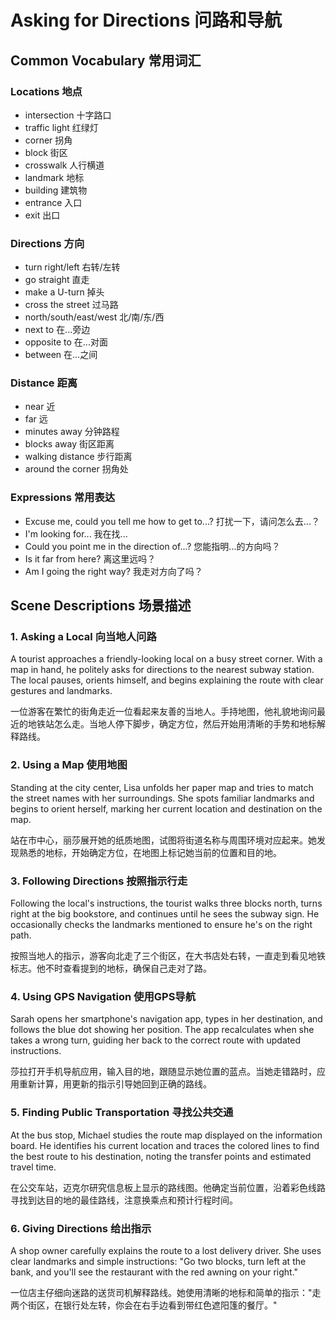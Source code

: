 # Asking for Directions 问路和导航

## Common Vocabulary 常用词汇

### Locations 地点
- intersection 十字路口
- traffic light 红绿灯
- corner 拐角
- block 街区
- crosswalk 人行横道
- landmark 地标
- building 建筑物
- entrance 入口
- exit 出口

### Directions 方向
- turn right/left 右转/左转
- go straight 直走
- make a U-turn 掉头
- cross the street 过马路
- north/south/east/west 北/南/东/西
- next to 在...旁边
- opposite to 在...对面
- between 在...之间

### Distance 距离
- near 近
- far 远
- minutes away 分钟路程
- blocks away 街区距离
- walking distance 步行距离
- around the corner 拐角处

### Expressions 常用表达
- Excuse me, could you tell me how to get to...? 打扰一下，请问怎么去...？
- I'm looking for... 我在找...
- Could you point me in the direction of...? 您能指明...的方向吗？
- Is it far from here? 离这里远吗？
- Am I going the right way? 我走对方向了吗？

## Scene Descriptions 场景描述

### 1. Asking a Local 向当地人问路
A tourist approaches a friendly-looking local on a busy street corner. With a map in hand, he politely asks for directions to the nearest subway station. The local pauses, orients himself, and begins explaining the route with clear gestures and landmarks.

一位游客在繁忙的街角走近一位看起来友善的当地人。手持地图，他礼貌地询问最近的地铁站怎么走。当地人停下脚步，确定方位，然后开始用清晰的手势和地标解释路线。

### 2. Using a Map 使用地图
Standing at the city center, Lisa unfolds her paper map and tries to match the street names with her surroundings. She spots familiar landmarks and begins to orient herself, marking her current location and destination on the map.

站在市中心，丽莎展开她的纸质地图，试图将街道名称与周围环境对应起来。她发现熟悉的地标，开始确定方位，在地图上标记她当前的位置和目的地。

### 3. Following Directions 按照指示行走
Following the local's instructions, the tourist walks three blocks north, turns right at the big bookstore, and continues until he sees the subway sign. He occasionally checks the landmarks mentioned to ensure he's on the right path.

按照当地人的指示，游客向北走了三个街区，在大书店处右转，一直走到看见地铁标志。他不时查看提到的地标，确保自己走对了路。

### 4. Using GPS Navigation 使用GPS导航
Sarah opens her smartphone's navigation app, types in her destination, and follows the blue dot showing her position. The app recalculates when she takes a wrong turn, guiding her back to the correct route with updated instructions.

莎拉打开手机导航应用，输入目的地，跟随显示她位置的蓝点。当她走错路时，应用重新计算，用更新的指示引导她回到正确的路线。

### 5. Finding Public Transportation 寻找公共交通
At the bus stop, Michael studies the route map displayed on the information board. He identifies his current location and traces the colored lines to find the best route to his destination, noting the transfer points and estimated travel time.

在公交车站，迈克尔研究信息板上显示的路线图。他确定当前位置，沿着彩色线路寻找到达目的地的最佳路线，注意换乘点和预计行程时间。

### 6. Giving Directions 给出指示
A shop owner carefully explains the route to a lost delivery driver. She uses clear landmarks and simple instructions: "Go two blocks, turn left at the bank, and you'll see the restaurant with the red awning on your right."

一位店主仔细向迷路的送货司机解释路线。她使用清晰的地标和简单的指示："走两个街区，在银行处左转，你会在右手边看到带红色遮阳篷的餐厅。"
